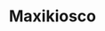 ---
title: "Maxikiosco"
url: /ciudad-autonoma-de-buenos-aires/maxikiosco-avenida-general-iriarte-2/
shop: Lebensmittel
---